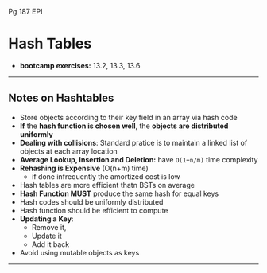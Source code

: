 Pg 187 EPI

# Hash Tables #

*   **bootcamp exercises:** 13.2, 13.3, 13.6

---

## Notes on Hashtables ##

*   Store objects according to their key field in an array via hash code
*   **If** the **hash function is chosen well**, the **objects are distributed uniformly**
*   **Dealing with collisions**:  Standard pratice is to maintain a linked list of objects at each array location
*   **Average Lookup, Insertion and Deletion:** have `O(1+n/m)` time complexity
*   **Rehashing is Expensive** (O(n+m) time)
    *   if done infrequently the amortized cost is low
*   Hash tables are more efficient thatn BSTs on average
*   **Hash Function MUST** produce the same hash for equal keys
*   Hash codes should be uniformly distributed
*   Hash function should be efficient to compute
*   **Updating a Key**:
    *   Remove it,
    *   Update it
    *   Add it back
*   Avoid using mutable objects as keys

<!-- hash<string>() ()? -->

---